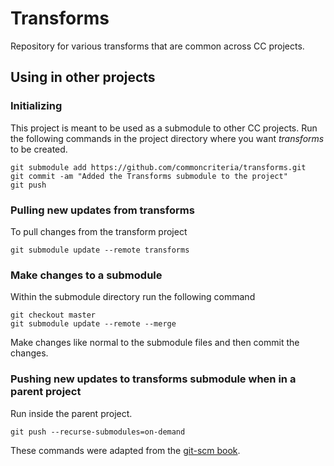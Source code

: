 # Transforms
Repository for various transforms that are common across CC projects.

## Using in other projects

### Initializing 
This project is meant to be used as a submodule to other CC projects. 
Run the following commands in the project directory where you want _transforms_ to be created.

```
git submodule add https://github.com/commoncriteria/transforms.git
git commit -am "Added the Transforms submodule to the project"
git push
```

### Pulling new updates from transforms

To pull changes from the transform project
```
git submodule update --remote transforms
```

### Make changes to a submodule
Within the submodule directory run the following command
```
git checkout master
git submodule update --remote --merge
```
Make changes like normal to the submodule files and then commit the changes.

### Pushing new updates to transforms submodule when in a parent project
Run inside the parent project.

```
git push --recurse-submodules=on-demand
```

These commands were adapted from the
[git-scm book](https://git-scm.com/book/en/v2/Git-Tools-Submodules).
